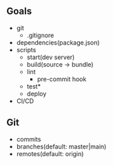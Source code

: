 ## Goals
- git
  - .gitignore
- dependencies(package.json)
- scripts
  - start(dev server)
  - build(source -> bundle)
  - lint
    - pre-commit hook
  - test*
  - deploy
- CI/CD

## Git
- commits
- branches(default: master|main)
- remotes(default: origin)
